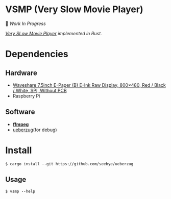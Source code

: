# VSMP (Very Slow Movie Player)

:construction: *Work In Progress*

*[Very SLow Movie Player](https://techcrunch.com/2018/12/28/the-very-slow-movie-player-shows-a-film-over-an-entire-year/) implemented in Rust.*

# Dependencies
## Hardware
- [Waveshare 7.5inch E-Paper (B) E-Ink Raw Display, 800×480, Red / Black / White, SPI, Without PCB](https://www.waveshare.com/7.5inch-e-paper-b.htm)
- Raspberry Pi

## Software
- [**ffmpeg**](https://www.ffmpeg.org/)
- [ueberzug](https://github.com/seebye/ueberzug)(for debug)

# Install

```console
$ cargo install --git https://github.com/seebye/ueberzug
```

## Usage

```console
$ vsmp --help
```
